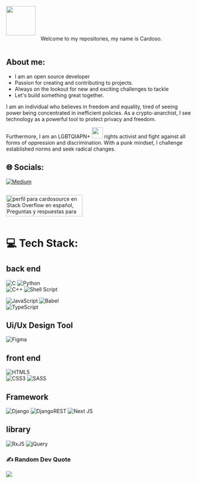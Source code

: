 
 
<div style="display: inline-block;">
  <img align="left" width="80" height="80" src="https://em-content.zobj.net/source/skype/289/man-technologist_1f468-200d-1f4bb.png" style="margin-right: 10px;">
  <p>&nbsp; </p>
</div>

<div style="display: inline-block;">
  
  <p>Welcome to my repositories, my name is Cardoso.</p>
</div>


## About me:

- I am an open source developer
- Passion for creating and contributing to projects.
- Always on the lookout for new and exciting challenges to tackle
- Let's build something great together.

I am an individual who believes in freedom and equality, tired of seeing power being concentrated in inefficient policies. As a crypto-anarchist, I see technology as a powerful tool to protect privacy and freedom.

Furthermore, I am an LGBTQIAPN+  <img   width="30" height="30" src="https://em-content.zobj.net/source/joypixels-animations/366/rainbow-flag_1f3f3-fe0f-200d-1f308.gif"> rights activist and fight against all forms of oppression and discrimination. With a punk mindset, I challenge established norms and seek radical changes.


## 🌐 Socials:
[![Medium](https://img.shields.io/badge/Medium-12100E?logo=medium&logoColor=white)](https://medium.com/@cardosource) 

 

<div style="display: flex;">
    
  <a href="https://es.stackoverflow.com/users/329668/cardosource"><img src="https://es.stackoverflow.com/users/flair/329668.png" width="208" height="58" alt="perfil para cardosource en Stack Overflow en espa&#241;ol, Preguntas y respuestas para programadores y profesionales de la inform&#225;tica" title="perfil para cardosource en Stack Overflow en espa&#241;ol, Preguntas y respuestas para programadores y profesionales de la inform&#225;tica"></a>
  
</div>




# 💻 Tech Stack:
## back end
![C](https://img.shields.io/badge/c-%2300599C.svg?style=for-the-badge&logo=c&logoColor=white)&nbsp;![Python](https://img.shields.io/badge/python-3670A0?style=for-the-badge&logo=python&logoColor=ffdd54)<br>![C++](https://img.shields.io/badge/c++-%2300599C.svg?style=for-the-badge&logo=c%2B%2B&logoColor=white)&nbsp;![Shell Script](https://img.shields.io/badge/shell_script-%23121011.svg?style=for-the-badge&logo=gnu-bash&logoColor=white)  

 ![JavaScript](https://img.shields.io/badge/javascript-%23323330.svg?style=for-the-badge&logo=javascript&logoColor=%23F7DF1E)  ![Babel](https://img.shields.io/badge/Babel-F9DC3e?style=for-the-badge&logo=babel&logoColor=black)                      
 ![TypeScript](https://img.shields.io/badge/typescript-%23007ACC.svg?style=for-the-badge&logo=typescript&logoColor=white)

##  Ui/Ux Design Tool 
![Figma](https://img.shields.io/badge/figma-%23F24E1E.svg?style=for-the-badge&logo=figma&logoColor=white)

## front end
![HTML5](https://img.shields.io/badge/html5-%23E34F26.svg?style=for-the-badge&logo=html5&logoColor=white)          
![CSS3](https://img.shields.io/badge/css3-%231572B6.svg?style=for-the-badge&logo=css3&logoColor=white)
![SASS](https://img.shields.io/badge/SASS-hotpink.svg?style=for-the-badge&logo=SASS&logoColor=white)



## Framework
![Django](https://img.shields.io/badge/django-%23092E20.svg?style=for-the-badge&logo=django&logoColor=white) 
![DjangoREST](https://img.shields.io/badge/DJANGO-REST-ff1709?style=for-the-badge&logo=django&logoColor=white&color=ff1709&labelColor=gray)  ![Next JS](https://img.shields.io/badge/Next-black?style=for-the-badge&logo=next.js&logoColor=white) 


## library
![RxJS](https://img.shields.io/badge/rxjs-%23B7178C.svg?style=for-the-badge&logo=reactivex&logoColor=white)   ![jQuery](https://img.shields.io/badge/jquery-%230769AD.svg?style=for-the-badge&logo=jquery&logoColor=white)



  
 


### ✍️ Random Dev Quote
![](https://quotes-github-readme.vercel.app/api?type=horizontal&theme=radical)



<!-- Proudly created with GPRM ( https://gprm.itsvg.in ) -->
